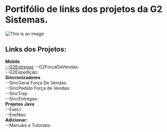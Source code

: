 # Portifólio de links dos projetos da G2 Sistemas.
![This is an image](http://cloud47.p80.com.br:8080/g2mob/resources/img/g2-logo.png)

## Links dos Projetos:<br/>
**Mobile**<br/>
<a href="https://www.youtube.com/watch?v=iOQz2r6ZtR4">--G2Entregas</a>
--G2ForçaDeVendas:<br/>
--G2Expedição:<br/>
**Sincronizadores**<br/>
--SincGeral Força De Vendas:<br/>
--SincPedido Força de Vendas:<br/>
--SincTray:<br/>
--SincEntregas:<br/>
**Projetos Java**<br/>
--ExeLi:<br/>
--ExeNeo:<br/>
**Adicionar:**<br/>
--Manuais e Tutoriais:<br/>

